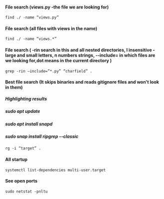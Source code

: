 
#### File search (views.py -the file we are looking for)
~~~~~~~~~~~~~~~~~~~~~~~~~~~~~~
find ./ -name “views.py”
~~~~~~~~~~~~~~~~~~~~~~~~~~~~~~

#### File search (all files with views in the name)
~~~~~~~~~~~~~~~~~~~~~~~~~~~~~~
find ./ -name “views.*”
~~~~~~~~~~~~~~~~~~~~~~~~~~~~~~

#### File search ( -rin search in this and all nested directories, I insensitive - large and small letters, n numbers strings, --include= in which files are we looking for,dot means in the current directory  )
~~~~~~~~~~~~~~~~~~~~~~~~~~~~~~
grep -rin –include=”*.py” “charfield” .
~~~~~~~~~~~~~~~~~~~~~~~~~~~~~~

#### Best file search (It skips binaries and reads gitignore files and won't look in them)
##### Highlighting results
##### sudo apt update
##### sudo apt install snapd
##### sudo snap install ripgrep --classic
~~~~~~~~~~~~~~~~~~~~~~~~~~~~~~
rg -i “target” .
~~~~~~~~~~~~~~~~~~~~~~~~~~~~~~

#### All startup
~~~~~~~~~~~~~~~~~~~~~~~~~~~~~~
systemctl list-dependencies multi-user.target
~~~~~~~~~~~~~~~~~~~~~~~~~~~~~~

#### See open ports
~~~~~~~~~~~~~~~~~~~~~~~~~~~~~~
sudo netstat -pnltu
~~~~~~~~~~~~~~~~~~~~~~~~~~~~~~
